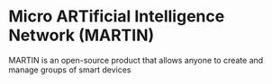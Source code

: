 # Micro ARTificial Intelligence Network (MARTIN)
MARTIN is an open-source product that allows anyone to create and manage groups of smart devices
